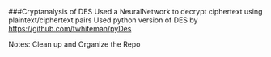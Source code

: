 ###Cryptanalysis of DES
Used a NeuralNetwork to decrypt ciphertext using plaintext/ciphertext pairs
Used python version of DES by https://github.com/twhiteman/pyDes

Notes: Clean up and Organize the Repo
